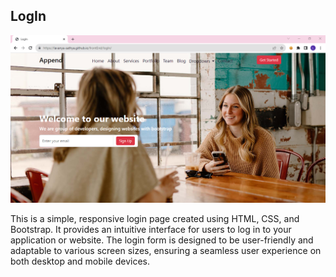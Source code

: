 ## LogIn

![Login Preview](image/login.PNG)

This is a simple, responsive login page created using HTML, CSS, and Bootstrap. It provides an intuitive interface for users to log in to your application or website. The login form is designed to be user-friendly and adaptable to various screen sizes, ensuring a seamless user experience on both desktop and mobile devices.
